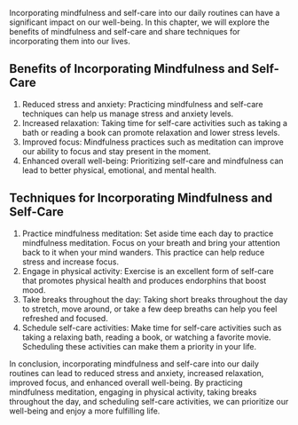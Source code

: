 
Incorporating mindfulness and self-care into our daily routines can have a significant impact on our well-being. In this chapter, we will explore the benefits of mindfulness and self-care and share techniques for incorporating them into our lives.

Benefits of Incorporating Mindfulness and Self-Care
---------------------------------------------------

1. Reduced stress and anxiety: Practicing mindfulness and self-care techniques can help us manage stress and anxiety levels.
2. Increased relaxation: Taking time for self-care activities such as taking a bath or reading a book can promote relaxation and lower stress levels.
3. Improved focus: Mindfulness practices such as meditation can improve our ability to focus and stay present in the moment.
4. Enhanced overall well-being: Prioritizing self-care and mindfulness can lead to better physical, emotional, and mental health.

Techniques for Incorporating Mindfulness and Self-Care
------------------------------------------------------

1. Practice mindfulness meditation: Set aside time each day to practice mindfulness meditation. Focus on your breath and bring your attention back to it when your mind wanders. This practice can help reduce stress and increase focus.
2. Engage in physical activity: Exercise is an excellent form of self-care that promotes physical health and produces endorphins that boost mood.
3. Take breaks throughout the day: Taking short breaks throughout the day to stretch, move around, or take a few deep breaths can help you feel refreshed and focused.
4. Schedule self-care activities: Make time for self-care activities such as taking a relaxing bath, reading a book, or watching a favorite movie. Scheduling these activities can make them a priority in your life.

In conclusion, incorporating mindfulness and self-care into our daily routines can lead to reduced stress and anxiety, increased relaxation, improved focus, and enhanced overall well-being. By practicing mindfulness meditation, engaging in physical activity, taking breaks throughout the day, and scheduling self-care activities, we can prioritize our well-being and enjoy a more fulfilling life.
